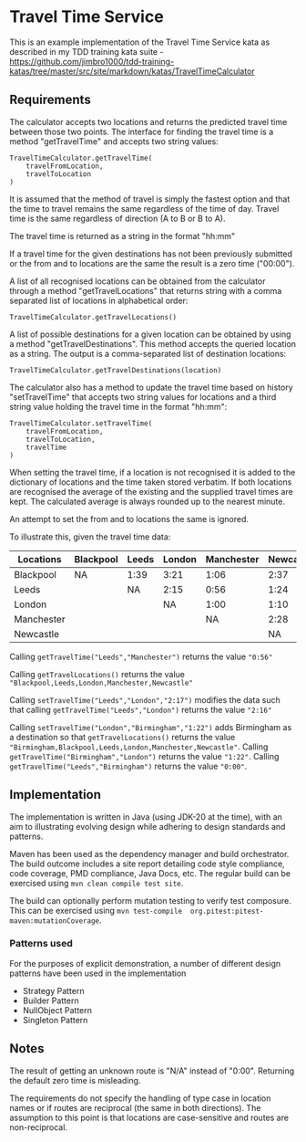 # Travel Time Service

This is an example implementation of the Travel Time Service kata as
described in my TDD training kata suite -
https://github.com/jimbro1000/tdd-training-katas/tree/master/src/site/markdown/katas/TravelTimeCalculator

## Requirements

The calculator accepts two locations and returns the predicted travel time
between those two points. The interface for finding the travel time is a
method "getTravelTime" and accepts two string values:

    TravelTimeCalculator.getTravelTime(
        travelFromLocation, 
        travelToLocation
    )

It is assumed that the method of travel is simply the fastest option and that
the time to travel remains the same regardless of the time of day. Travel time
is the same regardless of direction (A to B or B to A).

The travel time is returned as a string in the format "hh:mm"

If a travel time for the given destinations has not been previously submitted or
the from and to locations are the same the result is a zero time ("00:00").

A list of all recognised locations can be obtained from the calculator through
a method "getTravelLocations" that returns string with a comma separated list
of locations in alphabetical order:

    TravelTimeCalculator.getTravelLocations()

A list of possible destinations for a given location can be obtained by using a
method "getTravelDestinations". This method accepts the queried location as a
string. The output is a comma-separated list of destination locations:

    TravelTimeCalculator.getTravelDestinations(location)

The calculator also has a method to update the travel time based on history
"setTravelTime" that accepts two string values for locations and a third string
value holding the travel time in the format "hh:mm":

    TravelTimeCalculator.setTravelTime(
        travelFromLocation, 
        travelToLocation, 
        travelTime
    )

When setting the travel time, if a location is not recognised it is added to the
dictionary of locations and the time taken stored verbatim. If both locations
are recognised the average of the existing and the supplied travel times are
kept. The calculated average is always rounded up to the nearest minute.

An attempt to set the from and to locations the same is ignored.

To illustrate this, given the travel time data:

| Locations  | Blackpool | Leeds | London | Manchester | Newcastle |
| ---------- | --------- | ----- | ------ | ---------- | --------- |
| Blackpool  | NA        | 1:39  | 3:21   | 1:06       | 2:37      |
| Leeds      |           | NA    | 2:15   | 0:56       | 1:24      |
| London     |           |       | NA     | 1:00       | 1:10      |
| Manchester |           |       |        | NA         | 2:28      |
| Newcastle  |           |       |        |            | NA        |

Calling `getTravelTime("Leeds","Manchester")` returns the value `"0:56"`

Calling `getTravelLocations()` returns the value
`"Blackpool,Leeds,London,Manchester,Newcastle"`

Calling `setTravelTime("Leeds","London","2:17")` modifies the data such that
calling `getTravelTime("Leeds","London")` returns the value `"2:16"`

Calling `setTravelTime("London","Birmingham","1:22")` adds Birmingham as a
destination so that `getTravelLocations()` returns the value
`"Birmingham,Blackpool,Leeds,London,Manchester,Newcastle"`. Calling
`getTravelTime("Birmingham","London")` returns the value `"1:22"`. Calling
`getTravelTime("Leeds","Birmingham")` returns the value `"0:00"`.

## Implementation

The implementation is written in Java (using JDK-20 at the time), with
an aim to illustrating evolving design while adhering to design standards
and patterns.

Maven has been used as the dependency manager and build orchestrator.
The build outcome includes a site report detailing code style compliance,
code coverage, PMD compliance, Java Docs, etc. The regular build can
be exercised using `mvn clean compile test site`.

The build can optionally perform mutation testing to verify test
composure. This can be exercised using `mvn test-compile 
org.pitest:pitest-maven:mutationCoverage`.

### Patterns used

For the purposes of explicit demonstration, a number of different
design patterns have been used in the implementation

* Strategy Pattern
* Builder Pattern
* NullObject Pattern
* Singleton Pattern

## Notes

The result of getting an unknown route is "N/A" instead of "0:00".
Returning the default zero time is misleading.

The requirements do not specify the handling of type case in location
names or if routes are reciprocal (the same in both directions). The
assumption to this point is that locations are case-sensitive and
routes are non-reciprocal.
